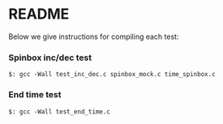 README
======
Below we give instructions for compiling each test:

### Spinbox inc/dec test
```
$: gcc -Wall test_inc_dec.c spinbox_mock.c time_spinbox.c
```

### End time test
```
$: gcc -Wall test_end_time.c
```
